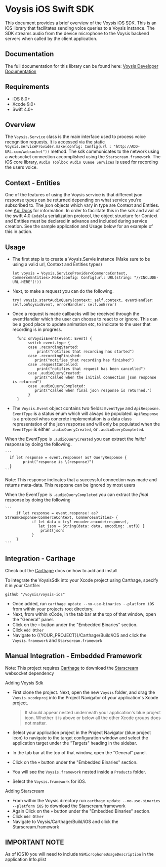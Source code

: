 Voysis iOS Swift SDK
=====================


This document provides a brief overview of the Voysis iOS SDK.
This is an iOS library that facilitates sending voice
queries to a Voysis instance. The SDK streams audio from the device microphone 
to the Voysis backend servers when called by the client application.


Documentation
-------------


The full documentation for this library can be found here: [Voysis Developer Documentation](https://developers.voysis.com/docs)


Requirements
-------------


- iOS 8.0+
- Xcode 9.0+
- Swift 4.0+


Overview
-------------


The `Voysis.Service` class is the main interface used to process voice recognition requests.
It is accessed via the static `Voysis.ServiceProvider.make(config: Config(url : "http://ADD-URL.com/websocket"))` method.
The sdk communicates to the network using a websocket connection accomplished using the `Starscream.framework`.
The iOS core library, `Audio Toolbox Audio Queue Services` is used for recording the users voice.


Context - Entities
-------------


One of the features of using the Voysis service is that different json response types can be returned depending on what service you're subscribed to.
The json objects which vary in type are Context and Entities. see [Api Docs](https://developers.voysis.com/docs/apis-1#section-stream-audio-data) for information.
In order to facilitate this in the sdk and avail of the swift 4.0 `Codable` serialization protocol, the object structure for Context and Entities must be declared in advance and included during service creation. See the sample application and Usage below for an example of this in action.


Usage
-------------


- The first step is to create a Voysis.Servie instance (Make sure to be using a valid url, Context and Entities types)

    ```let voysis = Voysis.ServiceProvider<CommerceContext, CommerceEntities>.Make(config: Config(url: URL(string: "//INCLUDE-URL-HERE")!))```


- Next, to make a request you can do the following.

     ```try? voysis.startAudioQuery(context: self.context, eventHandler: self.onVoysisEvent, errorHandler: self.onError)```


- Once a request is made callbacks will be received through the eventHandler which the user can choose to react to or ignore.
  This can be a good place to update animation etc, to indicate to the user that recording is in progress.


     ```
       func onVoysisEvent(event: Event) {
            switch event.type {
            case .recordingStarted:
                print("notifies that recording has started")
            case .recordingFinished:
               print("notifies that recording has finished")
            case .requestCancelled:
                print("notifies that request has been cancelled")
            case .audioQueryCreated:
               print("called when the initial connection json response is returned")
            case .audioQueryCompleted:
               print("called when final json response is returned.")
            }
       }
    ```

- The `Voysis.Event` object contains two fields: `EventType` and `ApiResposne`.
 `EventType` is a status enum which will always be populated.
 `ApiResponse` is a protocol whos concrete implementation is a data class representation of the json response and will only be populated when the `EventType` is either `.audioQueryCreated`, or `.audioQueryCompleted`. 
 
When the EventType is `.audioQueryCreated` you can extract the *initial* response by doing the following.
   
    ```
      if let response = event.response! as? QueryResponse {
            print("response is \(response)")
      }
    ```
Note: This response indicates that a successful connection was made and returns meta-data. This resposne can be ignored by most users

When the EventType is `.audioQueryCompleted` you can extract the *final* response by doing the following
    
    ```
         if let response = event.response! as? StreamResponse<CommerceContext, CommerceEntities> {
                if let data = try? encoder.encode(response),
                   let json = String(data: data, encoding: .utf8) {
                    print(json)
                }
         }
    ```

Integration - Carthage
-------------

Check out the [Carthage](https://github.com/Carthage/Carthage) docs on how to add and install.

To integrate the VoysisSdk into your Xcode project using Carthage, specify it in your Cartfile:

`github "/voysis/voysis-ios"`

- Once added, run `carthage update --no-use-binaries --platform iOS` from within your projects root directory.
- Next, from within xCode, in the tab bar at the top of that window, open the "General" panel.
- Click on the `+` button under the "Embedded Binaries" section. 
- Click `Add Other`
- Navigate to {{YOUR_PROJECT}}/Carthage/Build/iOS and click the `Voysis.framework` and `Starscream.framework`

Manual Integration - Embedded Framework
-------------


Note: This project requires [Carthage](https://github.com/Carthage/Carthage) to download the [Starscream](https://github.com/daltoniam/Starscream) websocket dependency

Adding Voysis Sdk
- First clone the project. Next, open the new `Voysis` folder, and drag the `Voysis.xcodeproj` into the Project Navigator of your application's Xcode project.

    > It should appear nested underneath your application's blue project icon. Whether it is above or below all the other Xcode groups does not matter.

- Select your application project in the Project Navigator (blue project icon) to navigate to the target configuration window and select the application target under the "Targets" heading in the sidebar.
- In the tab bar at the top of that window, open the "General" panel.
- Click on the `+` button under the "Embedded Binaries" section.
- You will see the `Voysis.framework` nested inside a `Products` folder.
- Select the `Voysis.framework` for iOS.

Adding Starscream
- From within the Voysis directory run `carthage update --no-use-binaries --platform iOS` to download the Starscream.framework
- Again Click on the `+` button under the "Embedded Binaries" section.
- Click `Add Other`
- Navigate to Voysis/Carthage/Build/iOS and click the Starscream.framework

IMPORTANT NOTE
-------------


As of iOS10 you will need to include `NSMicrophoneUsageDescription` in the application Info.plist

